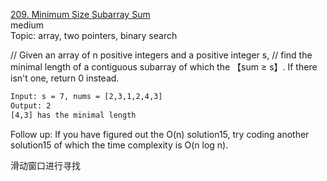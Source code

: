 [209. Minimum Size Subarray Sum](https://leetcode.com/problems/minimum-size-subarray-sum/description/)  
medium  
Topic: array, two pointers, binary search

// Given an array of n positive integers and a positive integer s,
// find the minimal length of a contiguous subarray of which the 【sum ≥ s】. 
If there isn't one, return 0 instead.

```html
Input: s = 7, nums = [2,3,1,2,4,3]
Output: 2
[4,3] has the minimal length
```

Follow up:
If you have figured out the O(n) solution15, 
try coding another solution15 of which the time complexity is O(n log n).

滑动窗口进行寻找


